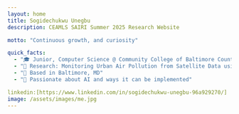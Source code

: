 ```yaml
---
layout: home
title: Sogidechukwu Unegbu
description: CEAMLS SAIRI Summer 2025 Research Website

motto: "Continuous growth, and curiosity"

quick_facts:
  - "🎓 Junior, Computer Science @ Community College of Baltimore County"
  - "🔬 Research: Monitoring Urban Air Pollution from Satellite Data using Machine Learning"
  - "📍 Based in Baltimore, MD"
  - "🚀 Passionate about AI and ways it can be implemented"

linkedin:[https://www.linkedin.com/in/sogidechukwu-unegbu-96a929270/]
image: /assets/images/me.jpg
---
```


